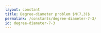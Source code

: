 ```yaml
---
layout: constant
title: Degree-diameter problem $N(7,3)$
permalink: /constants/degree-diameter-7-3/
id: degree-diameter-7-3
---
```

